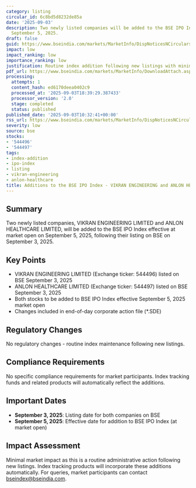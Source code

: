 ```yaml
---
category: listing
circular_id: 6c8bd5d8232de85a
date: '2025-09-03'
description: Two newly listed companies will be added to the BSE IPO Index effective
  September 5, 2025.
draft: false
guid: https://www.bseindia.com/markets/MarketInfo/DispNoticesNCirculars.aspx?Noticeid={101814E3-C4C5-4697-8821-DBB8AFCD5159}&noticeno=20250903-12&dt=09/03/2025&icount=12&totcount=53&flag=0
impact: low
impact_ranking: low
importance_ranking: low
justification: Routine index addition following new listings with minimal market impact
pdf_url: https://www.bseindia.com/markets/MarketInfo/DownloadAttach.aspx?id=20250903-12&attachedId=
processing:
  attempts: 1
  content_hash: ed6170deea0402c9
  processed_at: '2025-09-03T18:39:29.387433'
  processor_version: '2.0'
  stage: completed
  status: published
published_date: '2025-09-03T10:32:41+00:00'
rss_url: https://www.bseindia.com/markets/MarketInfo/DispNoticesNCirculars.aspx?Noticeid={101814E3-C4C5-4697-8821-DBB8AFCD5159}&noticeno=20250903-12&dt=09/03/2025&icount=12&totcount=53&flag=0
severity: low
source: bse
stocks:
- '544496'
- '544497'
tags:
- index-addition
- ipo-index
- listing
- vikran-engineering
- anlon-healthcare
title: Additions to the BSE IPO Index - VIKRAN ENGINEERING and ANLON HEALTHCARE
---
```


## Summary

Two newly listed companies, VIKRAN ENGINEERING LIMITED and ANLON HEALTHCARE LIMITED, will be added to the BSE IPO Index effective at market open on September 5, 2025, following their listing on BSE on September 3, 2025.

## Key Points

- VIKRAN ENGINEERING LIMITED (Exchange ticker: 544496) listed on BSE September 3, 2025
- ANLON HEALTHCARE LIMITED (Exchange ticker: 544497) listed on BSE September 3, 2025
- Both stocks to be added to BSE IPO Index effective September 5, 2025 market open
- Changes included in end-of-day corporate action file (*.SDE)

## Regulatory Changes

No regulatory changes - routine index maintenance following new listings.

## Compliance Requirements

No specific compliance requirements for market participants. Index tracking funds and related products will automatically reflect the additions.

## Important Dates

- **September 3, 2025**: Listing date for both companies on BSE
- **September 5, 2025**: Effective date for addition to BSE IPO Index (at market open)

## Impact Assessment

Minimal market impact as this is a routine administrative action following new listings. Index tracking products will incorporate these additions automatically. For queries, market participants can contact bseindex@bseindia.com.